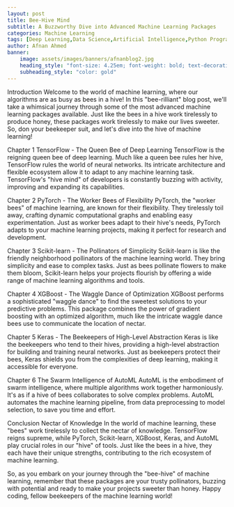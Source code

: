 ```yaml
---
layout: post
title: Bee-Hive Mind
subtitle: A Buzzworthy Dive into Advanced Machine Learning Packages
categories: Machine Learning
tags: [Deep Learning,Data Science,Artificial Intelligence,Python Programming,Advanced Technology]
author: Afnan Ahmed
banner:
    image: assets/images/banners/afnanblog2.jpg
    heading_style: "font-size: 4.25em; font-weight: bold; text-decoration: underline"
    subheading_style: "color: gold"
---
```

Introduction
Welcome to the world of machine learning, where our algorithms are as busy as bees in a hive! In this "bee-rilliant" blog post, we'll take a whimsical journey through some of the most advanced machine learning packages available. Just like the bees in a hive work tirelessly to produce honey, these packages work tirelessly to make our lives sweeter. So, don your beekeeper suit, and let's dive into the hive of machine learning!

Chapter 1 TensorFlow - The Queen Bee of Deep Learning
TensorFlow is the reigning queen bee of deep learning. Much like a queen bee rules her hive, TensorFlow rules the world of neural networks. Its intricate architecture and flexible ecosystem allow it to adapt to any machine learning task. TensorFlow's "hive mind" of developers is constantly buzzing with activity, improving and expanding its capabilities.

Chapter 2 PyTorch - The Worker Bees of Flexibility
PyTorch, the "worker bees" of machine learning, are known for their flexibility. They tirelessly toil away, crafting dynamic computational graphs and enabling easy experimentation. Just as worker bees adapt to their hive's needs, PyTorch adapts to your machine learning projects, making it perfect for research and development.

Chapter 3 Scikit-learn - The Pollinators of Simplicity
Scikit-learn is like the friendly neighborhood pollinators of the machine learning world. They bring simplicity and ease to complex tasks. Just as bees pollinate flowers to make them bloom, Scikit-learn helps your projects flourish by offering a wide range of machine learning algorithms and tools.

Chapter 4 XGBoost - The Waggle Dance of Optimization
XGBoost performs a sophisticated "waggle dance" to find the sweetest solutions to your predictive problems. This package combines the power of gradient boosting with an optimized algorithm, much like the intricate waggle dance bees use to communicate the location of nectar.

Chapter 5 Keras - The Beekeepers of High-Level Abstraction
Keras is like the beekeepers who tend to their hives, providing a high-level abstraction for building and training neural networks. Just as beekeepers protect their bees, Keras shields you from the complexities of deep learning, making it accessible for everyone.

Chapter 6 The Swarm Intelligence of AutoML
AutoML is the embodiment of swarm intelligence, where multiple algorithms work together harmoniously. It's as if a hive of bees collaborates to solve complex problems. AutoML automates the machine learning pipeline, from data preprocessing to model selection, to save you time and effort.

Conclusion Nectar of Knowledge
In the world of machine learning, these "bees" work tirelessly to collect the nectar of knowledge. TensorFlow reigns supreme, while PyTorch, Scikit-learn, XGBoost, Keras, and AutoML play crucial roles in our "hive" of tools. Just like the bees in a hive, they each have their unique strengths, contributing to the rich ecosystem of machine learning.

So, as you embark on your journey through the "bee-hive" of machine learning, remember that these packages are your trusty pollinators, buzzing with potential and ready to make your projects sweeter than honey. Happy coding, fellow beekeepers of the machine learning world!
